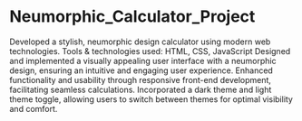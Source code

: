 # Neumorphic_Calculator_Project
Developed a stylish, neumorphic design calculator using modern web technologies.
Tools & technologies used: HTML, CSS, JavaScript
Designed and implemented a visually appealing user interface with a neumorphic design, ensuring an intuitive and engaging user experience.
Enhanced functionality and usability through responsive front-end development, facilitating seamless calculations.
Incorporated a dark theme and light theme toggle, allowing users to switch between themes for optimal visibility and comfort.

